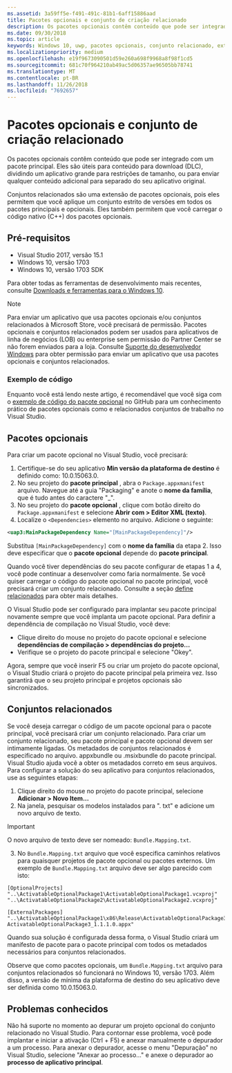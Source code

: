 ```yaml
---
ms.assetid: 3a59ff5e-f491-491c-81b1-6aff15886aad
title: Pacotes opcionais e conjunto de criação relacionado
description: Os pacotes opcionais contêm conteúdo que pode ser integrado com um pacote principal. Estes são úteis para o conteúdo para download (DLC), dividindo um aplicativo grande para restrições de tamanho ou para enviar qualquer conteúdo adicional para separado do seu aplicativo original.
ms.date: 09/30/2018
ms.topic: article
keywords: Windows 10, uwp, pacotes opcionais, conjunto relacionado, extensão de pacote, o visual studio
ms.localizationpriority: medium
ms.openlocfilehash: e19f9673090501d59e260a698f9968a8f98f1cd5
ms.sourcegitcommit: 681c70f964210ab49ac5d06357ae96505bb78741
ms.translationtype: MT
ms.contentlocale: pt-BR
ms.lasthandoff: 11/26/2018
ms.locfileid: "7692657"
---
```

# <a name="optional-packages-and-related-set-authoring"></a>Pacotes opcionais e conjunto de criação relacionado
Os pacotes opcionais contêm conteúdo que pode ser integrado com um pacote principal. Eles são úteis para conteúdo para download (DLC), dividindo um aplicativo grande para restrições de tamanho, ou para enviar qualquer conteúdo adicional para separado do seu aplicativo original.

Conjuntos relacionados são uma extensão de pacotes opcionais, pois eles permitem que você aplique um conjunto estrito de versões em todos os pacotes principais e opcionais. Eles também permitem que você carregar o código nativo (C++) dos pacotes opcionais. 

## <a name="prerequisites"></a>Pré-requisitos

- Visual Studio 2017, versão 15.1
- Windows 10, versão 1703
- Windows 10, versão 1703 SDK

Para obter todas as ferramentas de desenvolvimento mais recentes, consulte [Downloads e ferramentas para o Windows 10](https://developer.microsoft.com/windows/downloads).

> [!NOTE]
> Para enviar um aplicativo que usa pacotes opcionais e/ou conjuntos relacionados à Microsoft Store, você precisará de permissão. Pacotes opcionais e conjuntos relacionados podem ser usados para aplicativos de linha de negócios (LOB) ou enterprise sem permissão do Partner Center se não forem enviados para a loja. Consulte [Suporte do desenvolvedor Windows](https://developer.microsoft.com/windows/support) para obter permissão para enviar um aplicativo que usa pacotes opcionais e conjuntos relacionados.

### <a name="code-sample"></a>Exemplo de código
Enquanto você está lendo neste artigo, é recomendável que você siga com o [exemplo de código do pacote opcional](https://github.com/AppInstaller/OptionalPackageSample) no GitHub para um conhecimento prático de pacotes opcionais como e relacionados conjuntos de trabalho no Visual Studio.

## <a name="optional-packages"></a>Pacotes opcionais
Para criar um pacote opcional no Visual Studio, você precisará:
1. Certifique-se do seu aplicativo **Min versão da plataforma de destino** é definido como: 10.0.15063.0.
2. No seu projeto do **pacote principal** , abra o `Package.appxmanifest` arquivo. Navegue até a guia "Packaging" e anote o **nome da família**, que é tudo antes do caractere "_".
3. No seu projeto do **pacote opcional** , clique com botão direito do `Package.appxmanifest` e selecione **Abrir com > Editor XML (texto)**.
4. Localize o `<Dependencies>` elemento no arquivo. Adicione o seguinte:

```XML
<uap3:MainPackageDependency Name="[MainPackageDependency]"/>
```

Substitua `[MainPackageDependency]` com o **nome da família** da etapa 2. Isso deve especificar que o **pacote opcional** depende do **pacote principal**.

Quando você tiver dependências do seu pacote configurar de etapas 1 a 4, você pode continuar a desenvolver como faria normalmente. Se você quiser carregar o código do pacote opcional no pacote principal, você precisará criar um conjunto relacionado. Consulte a seção [define relacionados](#related_sets) para obter mais detalhes.

O Visual Studio pode ser configurado para implantar seu pacote principal novamente sempre que você implanta um pacote opcional. Para definir a dependência de compilação no Visual Studio, você deve:

- Clique direito do mouse no projeto do pacote opcional e selecione **dependências de compilação > dependências do projeto...**
- Verifique se o projeto do pacote principal e selecione "Okey". 

Agora, sempre que você inserir F5 ou criar um projeto do pacote opcional, o Visual Studio criará o projeto do pacote principal pela primeira vez. Isso garantirá que o seu projeto principal e projetos opcionais são sincronizados.

## Conjuntos relacionados<a name="related_sets"></a>

Se você deseja carregar o código de um pacote opcional para o pacote principal, você precisará criar um conjunto relacionado. Para criar um conjunto relacionado, seu pacote principal e pacote opcional devem ser intimamente ligadas. Os metadados de conjuntos relacionados é especificado no arquivo. appxbundle ou .msixbundle do pacote principal. Visual Studio ajuda você a obter os metadados correto em seus arquivos. Para configurar a solução do seu aplicativo para conjuntos relacionados, use as seguintes etapas:

1. Clique direito do mouse no projeto do pacote principal, selecione **Adicionar > Novo Item...**
2. Na janela, pesquisar os modelos instalados para ". txt" e adicione um novo arquivo de texto.
> [!IMPORTANT]
> O novo arquivo de texto deve ser nomeado: `Bundle.Mapping.txt`.
3. No `Bundle.Mapping.txt` arquivo que você especifica caminhos relativos para quaisquer projetos de pacote opcional ou pacotes externos. Um exemplo de `Bundle.Mapping.txt` arquivo deve ser algo parecido com isto:

```syntax
[OptionalProjects]
"..\ActivatableOptionalPackage1\ActivatableOptionalPackage1.vcxproj"
"..\ActivatableOptionalPackage2\ActivatableOptionalPackage2.vcxproj"

[ExternalPackages]
"..\ActivatableOptionalPackage1\x86\Release\ActivatableOptionalPackage3_1.1.1.0\ ActivatableOptionalPackage3_1.1.1.0.appx"
```

Quando sua solução é configurada dessa forma, o Visual Studio criará um manifesto de pacote para o pacote principal com todos os metadados necessários para conjuntos relacionados. 

Observe que como pacotes opcionais, um `Bundle.Mapping.txt` arquivo para conjuntos relacionados só funcionará no Windows 10, versão 1703. Além disso, a versão de mínima da plataforma de destino do seu aplicativo deve ser definida como 10.0.15063.0.

## Problemas conhecidos<a name="known_issues"></a>

Não há suporte no momento ao depurar um projeto opcional do conjunto relacionado no Visual Studio. Para contornar esse problema, você pode implantar e iniciar a ativação (Ctrl + F5) e anexar manualmente o depurador a um processo. Para anexar o depurador, acesse o menu "Depuração" no Visual Studio, selecione "Anexar ao processo..." e anexe o depurador ao **processo de aplicativo principal**.